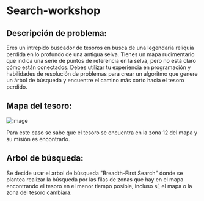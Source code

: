# Search-workshop

## Descripción de problema:

Eres un intrépido buscador de tesoros en busca de una legendaria reliquia perdida en lo profundo de una antigua selva. 
Tienes un mapa rudimentario que indica una serie de puntos de referencia en la selva, pero no está claro cómo están conectados. 
Debes utilizar tu experiencia en programación y habilidades de resolución de problemas para crear un algoritmo que genere un 
árbol de búsqueda y encuentre el camino más corto hacia el tesoro perdido.

## Mapa del tesoro:

![image](https://github.com/Ramiruz/Search-workshop/assets/88344446/be6ee182-506a-43bb-9775-bb7ddfdbfcb6)

Para este caso se sabe que el tesoro se encuentra en la zona 12 del mapa y su misión es encontrarlo.

## Arbol de búsqueda:

Se decide usar el arbol de búsqueda "Breadth-First Search" donde se plantea realizar la búsqueda por las filas de zonas que hay en el mapa encontrando el tesoro en el menor tiempo posible, incluso sí, el mapa o la zona del tesoro cambiara. 
